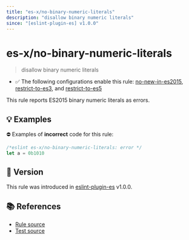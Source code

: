 ```yaml
---
title: "es-x/no-binary-numeric-literals"
description: "disallow binary numeric literals"
since: "[eslint-plugin-es] v1.0.0"
---
```


# es-x/no-binary-numeric-literals
> disallow binary numeric literals

- ✅ The following configurations enable this rule: [no-new-in-es2015], [restrict-to-es3], and [restrict-to-es5]

This rule reports ES2015 binary numeric literals as errors.

## 💡 Examples

⛔ Examples of **incorrect** code for this rule:

<eslint-playground type="bad">

```js
/*eslint es-x/no-binary-numeric-literals: error */
let a = 0b1010
```

</eslint-playground>

## 🚀 Version

This rule was introduced in [eslint-plugin-es] v1.0.0.

[eslint-plugin-es]: https://github.com/mysticatea/eslint-plugin-es

## 📚 References

- [Rule source](https://github.com/eslint-community/eslint-plugin-es-x/blob/master/lib/rules/no-binary-numeric-literals.js)
- [Test source](https://github.com/eslint-community/eslint-plugin-es-x/blob/master/tests/lib/rules/no-binary-numeric-literals.js)

[no-new-in-es2015]: ../configs/index.md#no-new-in-es2015
[restrict-to-es3]: ../configs/index.md#restrict-to-es3
[restrict-to-es5]: ../configs/index.md#restrict-to-es5
